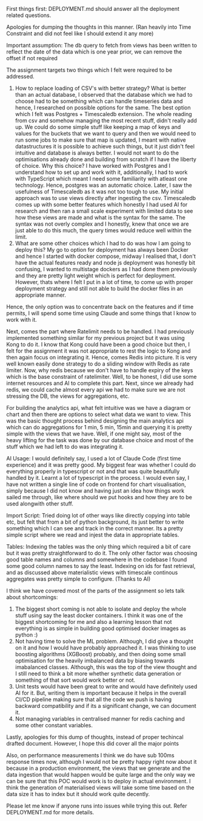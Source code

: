 First things first: DEPLOYMENT.md should answer all the deployment related questions.

Apologies for dumping the thoughts in this manner. (Ran heavily into Time Constraint and did not feel like I should extend it any more)

Important assumption: The db query to fetch from views has been written to reflect the date of the data which is one year prior, we can remove the offset if not required

The assignment targets two things which I felt were required to be addressed.
1. How to replace loading of CSV's with better strategy?
What is better than an actual database, I observed that the database which we had to choose had to be something which can handle timeseries data and hence, I researched on possible options for the same. The best option which I felt was Postgres + Timescaledb extension.
The whole reading from csv and somehow managing the most recent stuff, didn't really add up. We could do some simple stuff like keeping a map of keys and values for the buckets that we want to query and then we would need to run some jobs to make sure that map is updated, I meant with native datastructures it is possible to achieve such things, but it just didn't feel intuitive and database is always better. I would not want to do the optimisations already done and building from scratch if I have the liberty of choice.
Why this choice?
I have worked with Postgres and I understand how to set up and work with it, additionally, I had to work with TypeScript which meant I need some familiarity with atleast one technology. Hence, postgres was an automatic choice. Later, I saw the usefulness of Timescaledb as it was not too tough to use. My initial approach was to use views directly after ingesting the csv. Timescaledb comes up with some better features which honestly I had used AI for research and then ran a small scale experiment with limited data to see how these views are made and what is the syntax for the same. The syntax was not overly complex and I honestly, knew that once we are just able to do this much, the query times would reduce well within the limit.
2. What are some other choices which I had to do was how I am going to deploy this?
My go to option for deployment has always been Docker and hence I started with docker compose, midway I realised that, I don't have the actual features ready and node js deployment was honestly bit confusing, I wanted to multistage dockers as I had done them previously and they are pretty light weight which is perfect for deployment. However, thats where I felt I put in a lot of time, to come up with proper deployment strategy and still not able to build the docker files in an appropriate manner.

Hence, the only option was to concentrate back on the features and if time permits, I will spend some time using Claude and some things that I know to work with it.

Next, comes the part where Ratelimit needs to be handled. I had previously implemented something similar for my previous project but it was using Kong to do it. I know that Kong could have been a good choice but then, I felt for the assignment it was not appropriate to rest the logic to Kong and then again focus on integrating it. Hence, comes Redis into picture. It is very well known easily done strategy to do a sliding window with Redis as rate limiter. Now, why redis because we don't have to handle expiry of the keys which is the base constraint of ratelimiter. Well, to be honest, I did use some internet resources and AI to complete this part. Next, since we already had redis, we could cache almost every api we had to make sure we are not stressing the DB, the views for aggregations, etc. 

For building the analytics api, what felt intuitive was we have a diagram or chart and then there are options to select what data we want to view. This was the basic thought process behind designing the main analytics api which can do aggregations for 1 min, 5 min, 15min
and querying it is pretty simple with the views that we have. Well, if one might say, most of the heavy lifting for the task was done by our database choice and most of the stuff which we had left to do was integrating it. 

AI Usage:
I would definitely say, I used a lot of Claude Code (first time experience) and it was pretty good. My biggest fear was whether I could do everything properly in typescript or not and that was quite beautifully handled by it. Learnt a lot of typescript in the process.
I would even say, I have not written a single line of code on frontend for chart visualisation, simply because I did not know and having just an idea how things work sailed me through, like where should we put hooks and how they are to be used alongwith other stuff.

Import Script:
Tried doing lot of other ways like directly copying into table etc, but felt that from a bit of python background, its just better to write something which I can see and track in the correct manner. Its a pretty simple script where we read and injest the data in appropriate tables.

Tables:
Indexing the tables was the only thing which required a bit of care but it was pretty straightforward to do it. The only other factor was choosing good table names and columns and somewhere in the codebase I found some good column names to say the least. Indexing on ids for fast retrieval, and as discussed above materialistic views with timescale continous aggregates was pretty simple to configure. (Thanks to AI)

I think we have covered most of the parts of the assignment so lets talk about shortcomings:
1. The biggest short coming is not able to isolate and deploy the whole stuff using say the least docker containers. I think it was one of the biggest shortcoming for me and also a learning lesson that not everything is as simple in building good optimised docker images as python :)
2. Not having time to solve the ML problem. Although, I did give a thought on it and how I would have probably approached it. I was thinking to use boosting algorithms (XGBoost) probably, and then doing some small optimisation for the heavily imbalanced data by biasing towards imabalanced classes. Although, this was the top of the view thought and I still need to think a bit more whether synthetic data generation or something of that sort would work better or not.
3. Unit tests would have been great to write and would have definitely used AI for it. But, writing them is important because it helps in the overall CI/CD pipeline making sure that all the code we push is having backward compatibility and if its a significant change, we can document it.
4. Not managing variables in centralised manner for redis caching and some other constant variables.

Lastly, apologies for this dump of thoughts, instead of proper techincal drafted document. However, I hope this did cover all the major points

Also, on performance measurements I think we do have sub 100ms response times now, although I would not be pretty happy right now about it because in a production environment, the views that we generate and the data ingestion that would happen would be quite large and the only way we can be sure that this POC would work is to deploy in actual environment. I think the generation of materialised views will take some time based on the data size it has to index but it should work quite decently.

Please let me know if anyone runs into issues while trying this out. Refer DEPLOYMENT.md for more details.
